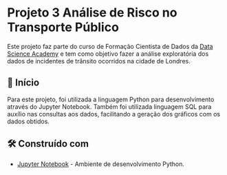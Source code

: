 # Projeto 3 Análise de Risco no Transporte Público

Este projeto faz parte do curso de Formação Cientista de Dados da [Data Science Academy](https://www.datascienceacademy.com.br/) e tem como objetivo fazer a análise exploratória dos dados de incidentes de trânsito ocorridos na cidade de Londres.

## 🚀 Início

Para este projeto, foi utilizada a linguagem Python para desenvolvimento através do Jupyter Notebook.
Também foi utilizada linguagem SQL para auxílio nas consultas aos dados, facilitando a geração dos gráficos com os dados obtidos.

## 🛠️ Construído com

* [Jupyter Notebook](https://jupyter.org/) - Ambiente de desenvolvimento Python.
